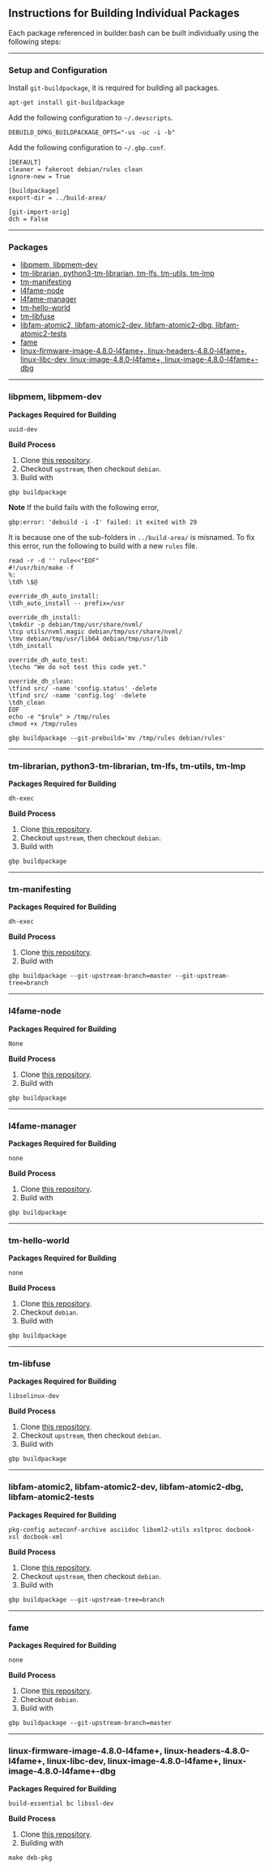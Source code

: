 ## Instructions for Building Individual Packages

Each package referenced in builder.bash can be built individually using the following steps:

---
### Setup and Configuration 
Install `git-buildpackage`, it is required for building all packages.
```shell
apt-get install git-buildpackage
```

Add the following configuration to `~/.devscripts`.
```shell
DEBUILD_DPKG_BUILDPACKAGE_OPTS="-us -uc -i -b"
```

Add the following configuration to `~/.gbp.conf`.
```shell
[DEFAULT]
cleaner = fakeroot debian/rules clean
ignore-new = True

[buildpackage]
export-dir = ../build-area/

[git-import-orig]
dch = False
```

---
### Packages
  * [libpmem, libpmem-dev](#libpmem-libpmem-dev)
  * [tm-librarian, python3-tm-librarian, tm-lfs, tm-utils, tm-lmp](#tm-librarian-python3-tm-librarian-tm-lfs-tm-utils-tm-lmp)
  * [tm-manifesting](#tm-manifesting)
  * [l4fame-node](#l4fame-node)
  * [l4fame-manager](#l4fame-manager)
  * [tm-hello-world](#tm-hello-world)
  * [tm-libfuse](#tm-libfuse)
  * [libfam-atomic2, libfam-atomic2-dev, libfam-atomic2-dbg, libfam-atomic2-tests](#libfam-atomic2-libfam-atomic2-dev-libfam-atomic2-dbg-libfam-atomic2-tests)
  * [fame](#fame)
  * [linux-firmware-image-4.8.0-l4fame+, linux-headers-4.8.0-l4fame+, linux-libc-dev, linux-image-4.8.0-l4fame+, linux-image-4.8.0-l4fame+-dbg](#linux-firmware-image-480-l4fame-linux-headers-480-l4fame-linux-libc-dev-linux-image-480-l4fame-linux-image-480-l4fame-dbg)

---
### libpmem, libpmem-dev
**Packages Required for Building** 
```
uuid-dev 
```
**Build Process**
1. Clone [this repository](https://github.com/FabricAttachedMemory/nvml.git).
2. Checkout `upstream`, then checkout `debian`.
3. Build with 
```shell
gbp buildpackage
```

**Note**
If the build fails with the following error,
```shell
gbp:error: 'debuild -i -I' failed: it exited with 29
```
It is because one of the sub-folders in `../build-area/` is misnamed. To fix this error, run the following to build with a new `rules` file.
```shell
read -r -d '' rule<<"EOF"
#!/usr/bin/make -f
%:
\tdh \$@

override_dh_auto_install:
\tdh_auto_install -- prefix=/usr

override_dh_install:
\tmkdir -p debian/tmp/usr/share/nvml/
\tcp utils/nvml.magic debian/tmp/usr/share/nvml/
\tmv debian/tmp/usr/lib64 debian/tmp/usr/lib
\tdh_install

override_dh_auto_test:
\techo "We do not test this code yet."

override_dh_clean:
\tfind src/ -name 'config.status' -delete
\tfind src/ -name 'config.log' -delete
\tdh_clean
EOF
echo -e "$rule" > /tmp/rules
chmod +x /tmp/rules

gbp buildpackage --git-prebuild='mv /tmp/rules debian/rules'
```

---
### tm-librarian, python3-tm-librarian, tm-lfs, tm-utils, tm-lmp
**Packages Required for Building** 
```
dh-exec
```
**Build Process**
1. Clone [this repository](https://github.com/FabricAttachedMemory/tm-librarian.git).
2. Checkout `upstream`, then checkout `debian`.
3. Build with 
```shell
gbp buildpackage
```

---
### tm-manifesting
**Packages Required for Building** 
```
dh-exec
```
**Build Process**
1. Clone [this repository](https://github.com/keith-packard/tm-manifesting.git).
2. Build with 
```shell
gbp buildpackage --git-upstream-branch=master --git-upstream-tree=branch
```

---
### l4fame-node
**Packages Required for Building**
```shell
None
```
**Build Process**
1. Clone [this repository](https://github.com/FabricAttachedMemory/l4fame-node.git).
2. Build with
```shell
gbp buildpackage
```

---
### l4fame-manager
**Packages Required for Building**
```shell
none
```
**Build Process**
1. Clone [this repository](https://github.com/FabricAttachedMemory/l4fame-manager.git).
2. Build with 
```sell
gbp buildpackage
```

---
### tm-hello-world
**Packages Required for Building**
```shell
none
```
**Build Process**
1. Clone [this repository](https://github.com/FabricAttachedMemory/tm-hello-world.git).
2. Checkout `debian`.
3. Build with
```shell
gbp buildpackage
```

---
### tm-libfuse
**Packages Required for Building**
```shell
libselinux-dev
```
**Build Process**
1. Clone [this repository](https://github.com/FabricAttachedMemory/tm-libfuse.git).
2. Checkout `upstream`, then checkout `debian`.
3. Build with
```shell
gbp buildpackage
```

---
### libfam-atomic2, libfam-atomic2-dev, libfam-atomic2-dbg, libfam-atomic2-tests
**Packages Required for Building**
```shell
pkg-config autoconf-archive asciidoc libxml2-utils xsltproc docbook-xsl docbook-xml
```
**Build Process**
1. Clone [this repository](https://github.com/FabricAttachedMemory/libfam-atomic.git).
2. Checkout `upstream`, then checkout `debian`.
3. Build with
```shell
gbp buildpackage --git-upstream-tree=branch
```

---
### fame 
**Packages Required for Building**
```shell
none
```
**Build Process**
1. Clone [this repository](https://github.com/FabricAttachedMemory/Emulation.git).
2. Checkout `debian`.
3. Build with
```shell
gbp buildpackage --git-upstream-branch=master
```

---
### linux-firmware-image-4.8.0-l4fame+, linux-headers-4.8.0-l4fame+, linux-libc-dev, linux-image-4.8.0-l4fame+, linux-image-4.8.0-l4fame+-dbg
**Packages Required for Building**
```shell
build-essential bc libssl-dev
```
**Build Process**
1. Clone [this repository](https://github.com/FabricAttachedMemory/linux-l4fame.git).
2. Building with
```shell
make deb-pkg
```

